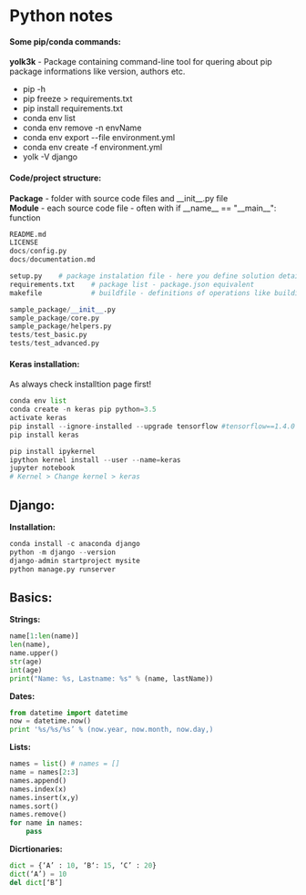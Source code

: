 # Python notes
#### Some pip/conda commands:
**yolk3k** - Package containing command-line tool for quering about pip package informations like version, authors etc.
- pip -h 
- pip freeze > requirements.txt
- pip install requirements.txt
- conda env list
- conda env remove -n envName
- conda env export --file environment.yml
- conda env create -f environment.yml
- yolk -V django 

#### Code/project structure:
**Package** - folder with source code files and \_\_init\_\_.py file </br>
**Module** - each source code file - often with if \_\_name__ == "\_\_main\_\_": function
```python
README.md
LICENSE
docs/config.py
docs/documentation.md

setup.py	# package instalation file - here you define solution details e.g. version, author, manufacturer etc.
requirements.txt    # package list - package.json equivalent
makefile            # buildfile - definitions of operations like building, testing, cleaning etc.

sample_package/__init__.py
sample_package/core.py
sample_package/helpers.py
tests/test_basic.py
tests/test_advanced.py
```
#### Keras installation:
As always check installtion page first!

```python
conda env list
conda create -n keras pip python=3.5 
activate keras
pip install --ignore-installed --upgrade tensorflow #tensorflow==1.4.0
pip install keras

pip install ipykernel
ipython kernel install --user --name=keras
jupyter notebook
# Kernel > Change kernel > keras
```

## Django:
**Installation:**
``` python
conda install -c anaconda django
python -m django --version
django-admin startproject mysite
python manage.py runserver
```

## Basics:
**Strings:**
```python
name[1:len(name)]   
len(name),          
name.upper()
str(age)            
int(age)            
print("Name: %s, Lastname: %s" % (name, lastName))
```
**Dates:**
```python
from datetime import datetime
now = datetime.now()
print '%s/%s/%s’ % (now.year, now.month, now.day,)
```
**Lists:**
```python
names = list() # names = []
name = names[2:3]
names.append()
names.index(x)
names.insert(x,y)
names.sort()
names.remove()
for name in names: 
    pass
```

**Dicrtionaries:**
```python
dict = {‘A’ : 10, ‘B‘: 15, ‘C’ : 20}
dict(‘A’) = 10
del dict[‘B’]
```

